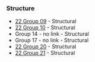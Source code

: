 ### Structure
* [22 Group 09](https://github.com/katrinekolbjornsen/UsecaseA1) - Structural
* [22 Group 10](https://github.com/juliev1234/A1_OpenBim_Group10) - Structural
* Group 14 - no link - Structural
* Group 17 - no link - Structural
* [22 Group 20](https://github.com/Hajarb11/BIM--Group20) - Structural
* [22 Group 21](https://github.com/loicsan272/Advenced-BIM2022-G21) - Structural
